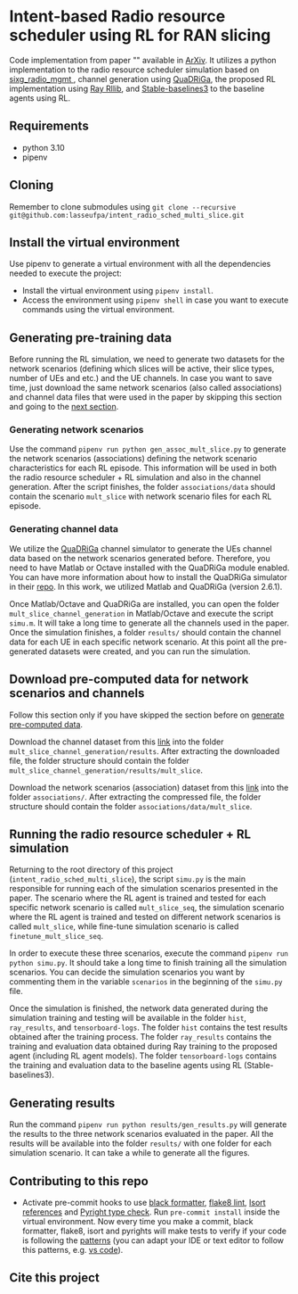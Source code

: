 # Intent-based Radio resource scheduler using RL for RAN slicing

Code implementation from paper "" available in [ArXiv](). It utilizes a python implementation to the radio resource scheduler simulation based on [sixg_radio_mgmt ](https://github.com/lasseufpa/sixg_radio_mgmt), channel generation using [QuaDRiGa](https://quadriga-channel-model.de/), the proposed RL implementation using [Ray Rllib](https://docs.ray.io/en/latest/rllib/index.html), and [Stable-baselines3](stable-baselines3.readthedocs.io/) to the baseline agents using RL.

## Requirements
 - python 3.10
 - pipenv

## Cloning
Remember to clone submodules using `git clone --recursive git@github.com:lasseufpa/intent_radio_sched_multi_slice.git`

## Install the virtual environment
Use pipenv to generate a virtual environment with all the dependencies needed to execute the project:
- Install the virtual environment using `pipenv install`.
- Access the environment using `pipenv shell` in case you want to execute commands using the virtual environment.

## <a name="generate_data"></a>Generating pre-training data

Before running the RL simulation, we need to generate two datasets for the network scenarios (defining which slices will be active, their slice types, number of UEs and etc.) and the UE channels. In case you want to save time, just download the same network scenarios (also called associations) and channel data files that were used in the paper by skipping this section and going to the [next section](#precomputed).

### Generating network scenarios
Use the command `pipenv run python gen_assoc_mult_slice.py` to generate the network scenarios (associations) defining the network scenario characteristics for each RL episode. This information will be used in both the radio resource scheduler + RL simulation and also in the channel generation. After the script finishes, the folder `associations/data` should contain the scenario `mult_slice` with network scenario files for each RL episode.

### Generating channel data
We utilize the [QuaDRiGa](https://quadriga-channel-model.de/) channel simulator to generate the UEs channel data based on the network scenarios generated before. Therefore, you need to have Matlab or Octave installed with the QuaDRiGa module enabled. You can have more information about how to install the QuaDRiGa simulator in their [repo](https://github.com/fraunhoferhhi/QuaDRiGa). In this work, we utilized Matlab and QuaDRiGa (version 2.6.1).

Once Matlab/Octave and QuaDRiGa are installed, you can open the folder `mult_slice_channel_generation` in Matlab/Octave and execute the script `simu.m`. It will take a long time to generate all the channels used in the paper. Once the simulation finishes, a folder `results/` should contain the channel data for each UE in each specific network scenario. At this point all the pre-generated datasets were created, and you can run the simulation.

## <a name="precomputed"></a> Download pre-computed data for network scenarios and channels

Follow this section only if you have skipped the section before on [generate pre-computed data](#generate_data).

Download the channel dataset from this [link](https://nextcloud.lasseufpa.org/s/CXKz5fK8LmyDtR6) into the folder `mult_slice_channel_generation/results`. After extracting the downloaded file, the folder structure should contain the folder `mult_slice_channel_generation/results/mult_slice`.

Download the network scenarios (association) dataset from this [link](https://nextcloud.lasseufpa.org/s/Y9CGsR8GHpHPdbX) into the folder `associations/`. After extracting the compressed file, the folder structure should contain the folder `associations/data/mult_slice`.

## Running the radio resource scheduler + RL simulation

Returning to the root directory of this project (`intent_radio_sched_multi_slice`), the script `simu.py` is the main responsible for running each of the simulation scenarios presented in the paper. The scenario where the RL agent is trained and tested for each specific network scenario is called `mult_slice_seq`, the simulation scenario where the RL agent is trained and tested on different network scenarios is called `mult_slice`, while fine-tune simulation scenario is called `finetune_mult_slice_seq`.

In order to execute these three scenarios, execute the command `pipenv run python simu.py`. It should take a long time to finish training all the simulation scenarios. You can decide the simulation scenarios you want by commenting them in the variable `scenarios` in the beginning of the `simu.py` file.

Once the simulation is finished, the network data generated during the simulation training and testing will be available in the folder `hist`, `ray_results`, and `tensorboard-logs`. The folder `hist` contains the test results obtained after the training process. The folder `ray_results` contains the training and evaluation data obtained during Ray training to the proposed agent (including RL agent models). The folder `tensorboard-logs` contains the training and evaluation data to the baseline agents using RL (Stable-baselines3).

## Generating results

Run the command `pipenv run python results/gen_results.py` will generate the results to the three network scenarios evaluated in the paper. All the results will be available into the folder `results/` with one folder for each simulation scenario. It can take a while to generate all the figures.

## Contributing to this repo
- Activate pre-commit hooks to use [black formatter](https://github.com/psf/black), [flake8 lint](https://gitlab.com/pycqa/flake8), [Isort references](https://github.com/timothycrosley/isort) and [Pyright type check](https://github.com/microsoft/pyright). Run `pre-commit install` inside the virtual environment. Now every time you make a commit, black formatter, flake8, isort and pyrights will make tests to verify if your code is following the [patterns](https://realpython.com/python-pep8/) (you can adapt your IDE or text editor to follow this patterns, e.g. [vs code](https://code.visualstudio.com/docs/python/python-tutorial#_next-steps)).

## Cite this project
